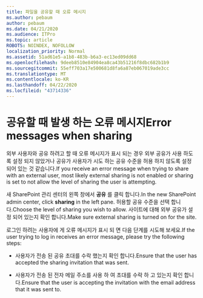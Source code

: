 ```yaml
---
title: 파일을 공유할 때 오류 메시지
ms.author: pebaum
author: pebaum
ms.date: 04/21/2020
ms.audience: ITPro
ms.topic: article
ROBOTS: NOINDEX, NOFOLLOW
localization_priority: Normal
ms.assetid: 51ad61e5-a1b8-483b-b6a3-ec13ed09dd68
ms.openlocfilehash: 9deeb8510e84904ea8ca43b51216f8dbc682b1b9
ms.sourcegitcommit: 55eff703a17e500681d8fa6a87eb067019ade3cc
ms.translationtype: MT
ms.contentlocale: ko-KR
ms.lasthandoff: 04/22/2020
ms.locfileid: "43714336"
---
```

# <a name="error-messages-when-sharing"></a><span data-ttu-id="7eb5c-102">공유할 때 발생 하는 오류 메시지</span><span class="sxs-lookup"><span data-stu-id="7eb5c-102">Error messages when sharing</span></span>

<span data-ttu-id="7eb5c-103">외부 사용자와 공유 하려고 할 때 오류 메시지가 표시 되는 경우 외부 공유가 사용 하도록 설정 되지 않았거나 공유가 사용자가 시도 하는 공유 수준을 허용 하지 않도록 설정 되어 있는 것 같습니다.</span><span class="sxs-lookup"><span data-stu-id="7eb5c-103">If you receive an error message when trying to share with an external user, most likely external sharing is not enabled or sharing is set to not allow the level of sharing the user is attempting.</span></span>
  
<span data-ttu-id="7eb5c-104">새 SharePoint 관리 센터의 왼쪽 창에서 **공유** 를 클릭 합니다.</span><span class="sxs-lookup"><span data-stu-id="7eb5c-104">In the  new SharePoint admin center, click **sharing** in the left pane.</span></span> <span data-ttu-id="7eb5c-105">허용할 공유 수준을 선택 합니다.</span><span class="sxs-lookup"><span data-stu-id="7eb5c-105">Choose the level of sharing you wish to allow.</span></span> <span data-ttu-id="7eb5c-106">사이트에 대해 외부 공유가 설정 되어 있는지 확인 합니다.</span><span class="sxs-lookup"><span data-stu-id="7eb5c-106">Make sure external sharing is turned on for the site.</span></span> 
  
<span data-ttu-id="7eb5c-107">로그인 하려는 사용자에 게 오류 메시지가 표시 되 면 다음 단계를 시도해 보세요.</span><span class="sxs-lookup"><span data-stu-id="7eb5c-107">If the user trying to log in receives an error message, please try the following steps:</span></span>
  
- <span data-ttu-id="7eb5c-108">사용자가 전송 된 공유 초대를 수락 했는지 확인 합니다.</span><span class="sxs-lookup"><span data-stu-id="7eb5c-108">Ensure that the user has accepted the sharing invitation that was sent.</span></span>
    
- <span data-ttu-id="7eb5c-109">사용자가 전송 된 전자 메일 주소를 사용 하 여 초대를 수락 하 고 있는지 확인 합니다.</span><span class="sxs-lookup"><span data-stu-id="7eb5c-109">Ensure that the user is accepting the invitation with the email address that it was sent to.</span></span>
    

